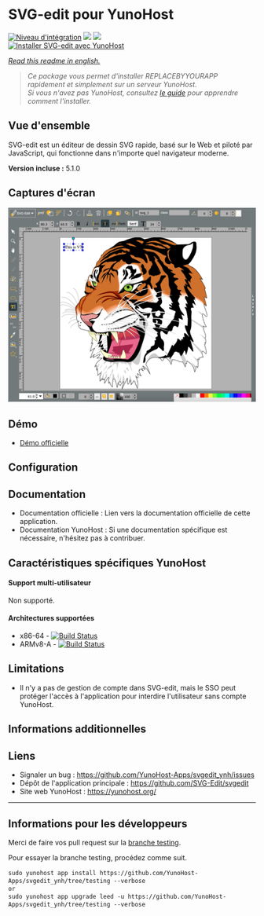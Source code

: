 # SVG-edit pour YunoHost

[![Niveau d'intégration](https://dash.yunohost.org/integration/svgedit.svg)](https://dash.yunohost.org/appci/app/svgedit) ![](https://ci-apps.yunohost.org/ci/badges/svgedit.status.svg) ![](https://ci-apps.yunohost.org/ci/badges/svgedit.maintain.svg)  
[![Installer SVG-edit avec YunoHost](https://install-app.yunohost.org/install-with-yunohost.png)](https://install-app.yunohost.org/?app=svgedit)

*[Read this readme in english.](./README.md)* 

> *Ce package vous permet d'installer REPLACEBYYOURAPP rapidement et simplement sur un serveur YunoHost.  
Si vous n'avez pas YunoHost, consultez [le guide](https://yunohost.org/#/install) pour apprendre comment l'installer.*

## Vue d'ensemble
SVG-edit est un éditeur de dessin SVG rapide, basé sur le Web et piloté par JavaScript, qui fonctionne dans n'importe quel navigateur moderne.

**Version incluse :** 5.1.0

## Captures d'écran

![](https://raw.githubusercontent.com/SVG-Edit/svgedit/master/docs/screenshot.png)

## Démo

* [Démo officielle](https://svg-edit.github.io/svgedit/dist/editor/index.html)

## Configuration

## Documentation

* Documentation officielle : Lien vers la documentation officielle de cette application.
* Documentation YunoHost : Si une documentation spécifique est nécessaire, n'hésitez pas à contribuer.

## Caractéristiques spécifiques YunoHost

#### Support multi-utilisateur

Non supporté.

#### Architectures supportées

* x86-64 - [![Build Status](https://ci-apps.yunohost.org/ci/logs/svgedit%20%28Apps%29.svg)](https://ci-apps.yunohost.org/ci/apps/svgedit/)
* ARMv8-A - [![Build Status](https://ci-apps-arm.yunohost.org/ci/logs/svgedit%20%28Apps%29.svg)](https://ci-apps-arm.yunohost.org/ci/apps/svgedit/)

## Limitations

* Il n'y a pas de gestion de compte dans SVG-edit, mais le SSO peut protéger l'accès à l'application pour interdire l'utilisateur sans compte YunoHost.

## Informations additionnelles

## Liens

 * Signaler un bug : https://github.com/YunoHost-Apps/svgedit_ynh/issues
 * Dépôt de l'application principale : https://github.com/SVG-Edit/svgedit
 * Site web YunoHost : https://yunohost.org/

---

## Informations pour les développeurs

Merci de faire vos pull request sur la [branche testing](https://github.com/YunoHost-Apps/svgedit_ynh/tree/testing).

Pour essayer la branche testing, procédez comme suit.
```
sudo yunohost app install https://github.com/YunoHost-Apps/svgedit_ynh/tree/testing --verbose
or
sudo yunohost app upgrade leed -u https://github.com/YunoHost-Apps/svgedit_ynh/tree/testing --verbose
```
